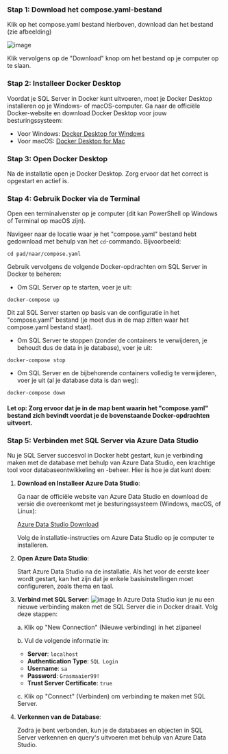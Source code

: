 ### **Stap 1: Download het compose.yaml-bestand**

Klik op het compose.yaml bestand hierboven, download dan het bestand (zie afbeelding)

![image](https://i.imgur.com/7h1X4Xt.png)


Klik vervolgens op de "Download" knop om het bestand op je computer op te slaan.

### **Stap 2: Installeer Docker Desktop**
Voordat je SQL Server in Docker kunt uitvoeren, moet je Docker Desktop installeren op je Windows- of macOS-computer. Ga naar de officiële Docker-website en download Docker Desktop voor jouw besturingssysteem:

- Voor Windows: [Docker Desktop for Windows](https://docs.docker.com/desktop/install/windows-install/)
- Voor macOS: [Docker Desktop for Mac](https://docs.docker.com/desktop/install/mac-install/)

### **Stap 3: Open Docker Desktop**
Na de installatie open je Docker Desktop. Zorg ervoor dat het correct is opgestart en actief is.

### **Stap 4: Gebruik Docker via de Terminal**
Open een terminalvenster op je computer (dit kan PowerShell op Windows of Terminal op macOS zijn).

Navigeer naar de locatie waar je het "compose.yaml" bestand hebt gedownload met behulp van het `cd`-commando. Bijvoorbeeld:

```
cd pad/naar/compose.yaml
```

Gebruik vervolgens de volgende Docker-opdrachten om SQL Server in Docker te beheren:

- Om SQL Server op te starten, voer je uit:

```
docker-compose up
```

Dit zal SQL Server starten op basis van de configuratie in het "compose.yaml" bestand (je moet dus in de map zitten waar het compose.yaml bestand staat).

- Om SQL Server te stoppen (zonder de containers te verwijderen, je behoudt dus de data in je database), voer je uit:

```
docker-compose stop
```

- Om SQL Server en de bijbehorende containers volledig te verwijderen, voer je uit (al je database data is dan weg):

```
docker-compose down
```

#### **Let op:** Zorg ervoor dat je in de map bent waarin het "compose.yaml" bestand zich bevindt voordat je de bovenstaande Docker-opdrachten uitvoert.



###  **Stap 5: Verbinden met SQL Server via Azure Data Studio**

Nu je SQL Server succesvol in Docker hebt gestart, kun je verbinding maken met de database met behulp van Azure Data Studio, een krachtige tool voor databaseontwikkeling en -beheer. Hier is hoe je dat kunt doen:

1. **Download en Installeer Azure Data Studio**:

   Ga naar de officiële website van Azure Data Studio en download de versie die overeenkomt met je besturingssysteem (Windows, macOS, of Linux):

   [Azure Data Studio Download](https://docs.microsoft.com/en-us/sql/azure-data-studio/download-azure-data-studio)

   Volg de installatie-instructies om Azure Data Studio op je computer te installeren.

2. **Open Azure Data Studio**:

   Start Azure Data Studio na de installatie. Als het voor de eerste keer wordt gestart, kan het zijn dat je enkele basisinstellingen moet configureren, zoals thema en taal.

3. **Verbind met SQL Server**:
![image](https://i.imgur.com/I10UbG4.png)
   In Azure Data Studio kun je nu een nieuwe verbinding maken met de SQL Server die in Docker draait. Volg deze stappen:

   a. Klik op "New Connection" (Nieuwe verbinding) in het zijpaneel

   b. Vul de volgende informatie in:

      - **Server**: `localhost`
      - **Authentication Type**: `SQL Login`
      - **Username**: `sa`
      - **Password**: `Grasmaaier99!`
      - **Trust Server Certificate**: `true`

   c. Klik op "Connect" (Verbinden) om verbinding te maken met SQL Server.
   
    

4. **Verkennen van de Database**:

   Zodra je bent verbonden, kun je de databases en objecten in SQL Server verkennen en query's uitvoeren met behulp van Azure Data Studio.

